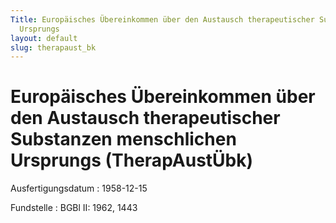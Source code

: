 ```yaml
---
Title: Europäisches Übereinkommen über den Austausch therapeutischer Substanzen menschlichen
  Ursprungs
layout: default
slug: therapaust_bk
---
```


# Europäisches Übereinkommen über den Austausch therapeutischer Substanzen menschlichen Ursprungs (TherapAustÜbk)

Ausfertigungsdatum
:   1958-12-15

Fundstelle
:   BGBl II: 1962, 1443

